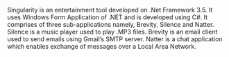 Singularity is an entertainment tool developed on .Net Framework 3.5. It uses Windows Form Application of .NET and is developed using C#. It comprises of three sub-applications namely, Brevity, Silence and Natter. Silence is a music player used to play .MP3 files. Brevity is an email client used to send emails using Gmail’s SMTP server. Natter is a chat application which enables exchange of messages over a Local Area Network.